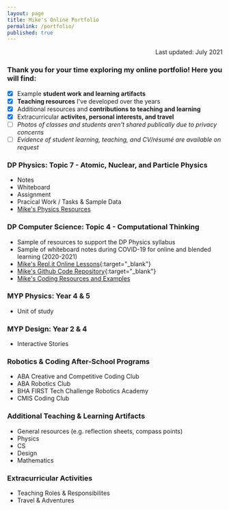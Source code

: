 ```yaml
---
layout: page
title: Mike's Online Portfolio
permalink: /portfolio/
published: true
---
```

<p align='right'>Last updated: July 2021</p>

### Thank you for your time exploring my online portfolio! Here you will find:
- [x] Example **student work and learning artifacts**
- [x] **Teaching resources** I've developed over the years
- [x] Additional resources and **contributions to teaching and learning**
- [x] Extracurricular **activites, personal interests, and travel**
- [ ] *Photos of classes and students aren't shared publically due to privacy concerns*
- [ ] *Evidence of student learning, teaching, and CV/résumé are available on request*

### DP Physics: Topic 7 - Atomic, Nuclear, and Particle Physics
- Notes
- Whiteboard
- Assignment
- Pracical Work / Tasks & Sample Data
- [Mike's Physics Resources](https://mvpoirier.github.io/coding/)

### DP Computer Science: Topic 4 - Computational Thinking
- Sample of resources to support the DP Physics syllabus
- Sample of whiteboard notes during COVID-19 for online and blended learning (2020-2021)
- [Mike's Repl.it Online Lessons](https://repl.it/@mpoirier){:target="_blank"}
- [Mike's Github Code Repository](https://github.com/mvpoirier){:target="_blank"}
- [Mike's Coding Resources and Examples](https://mvpoirier.github.io/coding/)

### MYP Physics: Year 4 & 5
- Unit of study

### MYP Design: Year 2 & 4
- Interactive Stories

### Robotics & Coding After-School Programs
- ABA Creative and Competitive Coding Club
- ABA Robotics Club
- BHA FIRST Tech Challenge Robotics Academy
- CMIS Coding Club

### Additional Teaching & Learning Artifacts
- General resources (e.g. reflection sheets, compass points)
- Physics
- CS
- Design
- Mathematics

### Extracurricular Activities
- Teaching Roles & Responsibilites
- Travel & Adventures